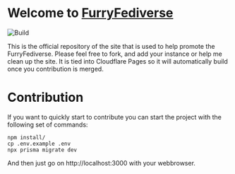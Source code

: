 # Welcome to [FurryFediverse](https://furryfediverse.org)

![Build](https://github.com/CyberFurz/furryfediverse-site/actions/workflows/main.yml/badge.svg)

This is the official repository of the site that is used to help promote the FurryFediverse.
Please feel free to fork, and add your instance or help me clean up the site.
It is tied into Cloudflare Pages so it will automatically build once you contribution is merged.

# Contribution

If you want to quickly start to contribute you can start the project with the
following set of commands:

```
npm install/
cp .env.example .env
npx prisma migrate dev
```

And then just go on http://localhost:3000 with your webbrowser.
